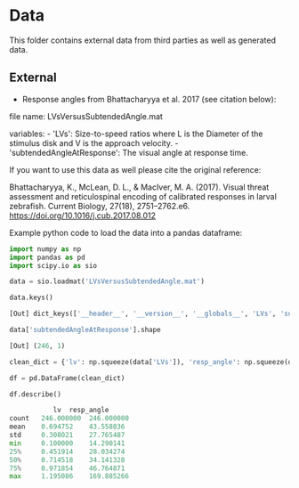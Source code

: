 # Data
This folder contains external data from third parties as well as generated data.

## External

- Response angles from Bhattacharyya et al. 2017 (see citation below):

 file name: LVsVersusSubtendedAngle.mat

 variables:
     - 'LVs': Size-to-speed ratios where L is the Diameter of the stimulus disk and V is the approach velocity.
     - 'subtendedAngleAtResponse': The visual angle at response time.

 If you want to use this data as well please cite the original reference: 

 Bhattacharyya, K., McLean, D. L., & MacIver, M. A. (2017). Visual threat assessment and reticulospinal encoding of calibrated responses in larval zebrafish. Current Biology, 27(18), 2751–2762.e6. https://doi.org/10.1016/j.cub.2017.08.012

 Example python code to load the data into a pandas dataframe:


 ```python
import numpy as np
import pandas as pd 
import scipy.io as sio

data = sio.loadmat('LVsVersusSubtendedAngle.mat')

data.keys()

[Out] dict_keys(['__header__', '__version__', '__globals__', 'LVs', 'subtendedAngleAtResponse'])

data['subtendedAngleAtResponse'].shape

[Out] (246, 1)

clean_dict = {'lv': np.squeeze(data['LVs']), 'resp_angle': np.squeeze(data['subtendedAngleAtResponse'])}

df = pd.DataFrame(clean_dict)

df.describe()

            lv 	resp_angle
count	246.000000	246.000000
mean	0.694752 	43.558036
std 	0.308021 	27.765487
min 	0.100000 	14.290141
25% 	0.451914 	28.034274
50% 	0.714518 	34.141328
75% 	0.971854 	46.764871
max 	1.195086 	169.885266
```